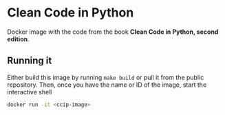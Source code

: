 # Clean Code in Python
Docker image with the code from the book **Clean Code in Python, second edition**.

## Running it
Either build this image by running ``make build`` or pull it from the public repository.
Then, once you have the name or ID of the image, start the interactive shell

```bash
docker run -it <ccip-image>
```
